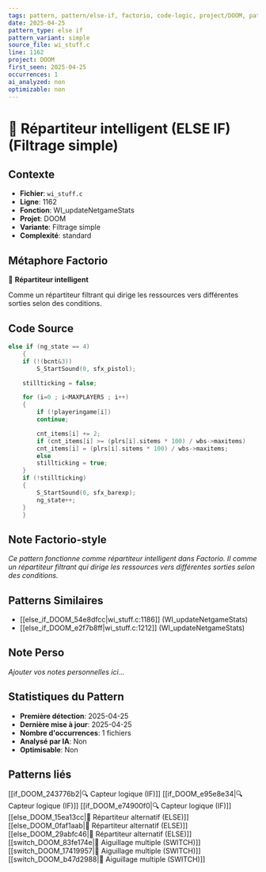```yaml
---
tags: pattern, pattern/else-if, factorio, code-logic, project/DOOM, pattern/variant/simple
date: 2025-04-25
pattern_type: else if
pattern_variant: simple
source_file: wi_stuff.c
line: 1162
project: DOOM
first_seen: 2025-04-25
occurrences: 1
ai_analyzed: non
optimizable: non
---
```


# 🔄 Répartiteur intelligent (ELSE IF) (Filtrage simple)

## Contexte
- **Fichier**: `wi_stuff.c`
- **Ligne**: 1162
- **Fonction**: WI_updateNetgameStats
- **Projet**: DOOM
- **Variante**: Filtrage simple
- **Complexité**: standard

## Métaphore Factorio
🔄 **Répartiteur intelligent**

Comme un répartiteur filtrant qui dirige les ressources vers différentes sorties selon des conditions.

## Code Source
```c
else if (ng_state == 4)
    {
	if (!(bcnt&3))
	    S_StartSound(0, sfx_pistol);

	stillticking = false;

	for (i=0 ; i<MAXPLAYERS ; i++)
	{
	    if (!playeringame[i])
		continue;

	    cnt_items[i] += 2;
	    if (cnt_items[i] >= (plrs[i].sitems * 100) / wbs->maxitems)
		cnt_items[i] = (plrs[i].sitems * 100) / wbs->maxitems;
	    else
		stillticking = true;
	}
	if (!stillticking)
	{
	    S_StartSound(0, sfx_barexp);
	    ng_state++;
	}
    }
```

## Note Factorio-style
*Ce pattern fonctionne comme répartiteur intelligent dans Factorio. Il comme un répartiteur filtrant qui dirige les ressources vers différentes sorties selon des conditions.*

## Patterns Similaires
- [[else_if_DOOM_54e8dfcc|wi_stuff.c:1186]] (WI_updateNetgameStats)
- [[else_if_DOOM_e2f7b8ff|wi_stuff.c:1212]] (WI_updateNetgameStats)

## Note Perso
*Ajouter vos notes personnelles ici...*

## Statistiques du Pattern
- **Première détection**: 2025-04-25
- **Dernière mise à jour**: 2025-04-25
- **Nombre d'occurrences**: 1 fichiers
- **Analysé par IA**: Non
- **Optimisable**: Non

## Patterns liés
[[if_DOOM_243776b2|🔍 Capteur logique (IF)]]
[[if_DOOM_e95e8e34|🔍 Capteur logique (IF)]]
[[if_DOOM_e74900f0|🔍 Capteur logique (IF)]]
[[else_DOOM_15ea13cc|🔀 Répartiteur alternatif (ELSE)]]
[[else_DOOM_0faf1aab|🔀 Répartiteur alternatif (ELSE)]]
[[else_DOOM_29abfc46|🔀 Répartiteur alternatif (ELSE)]]
[[switch_DOOM_83fe174e|🔀 Aiguillage multiple (SWITCH)]]
[[switch_DOOM_17419957|🔀 Aiguillage multiple (SWITCH)]]
[[switch_DOOM_b47d2988|🔀 Aiguillage multiple (SWITCH)]]
